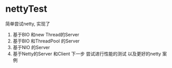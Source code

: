# nettyTest
简单尝试netty,
实现了 
1. 基于BIO 和new Thread的Server
2. 基于BIO 和ThreadPool 的Server
3. 基于NIO 的Server
3. 基于Netty的Server 和Client
下一步 尝试进行性能的测试  以及更好的netty 案例
